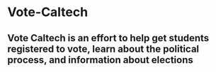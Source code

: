 # Vote-Caltech

## Vote Caltech is an effort to help get students registered to vote, learn about the political process, and information about elections
